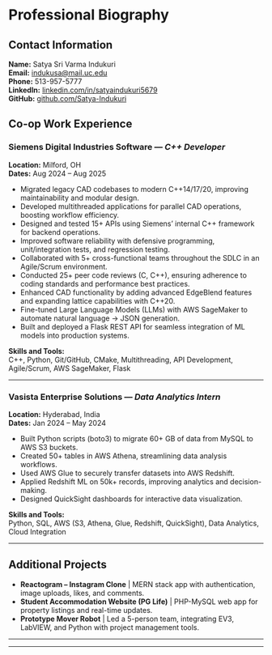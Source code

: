 # Professional Biography  

## Contact Information  
**Name:** Satya Sri Varma Indukuri  
**Email:** indukusa@mail.uc.edu  
**Phone:** 513-957-5777  
**LinkedIn:** [linkedin.com/in/satyaindukuri5679](https://www.linkedin.com/in/satyaindukuri5679)  
**GitHub:** [github.com/Satya-Indukuri](https://github.com/Satya-Indukuri)  

## Co-op Work Experience  

### Siemens Digital Industries Software — *C++ Developer*  
**Location:** Milford, OH  
**Dates:** Aug 2024 – Aug 2025  

- Migrated legacy CAD codebases to modern C++14/17/20, improving maintainability and modular design.  
- Developed multithreaded applications for parallel CAD operations, boosting workflow efficiency.  
- Designed and tested 15+ APIs using Siemens’ internal C++ framework for backend operations.  
- Improved software reliability with defensive programming, unit/integration tests, and regression testing.  
- Collaborated with 5+ cross-functional teams throughout the SDLC in an Agile/Scrum environment.  
- Conducted 25+ peer code reviews (C, C++), ensuring adherence to coding standards and performance best practices.  
- Enhanced CAD functionality by adding advanced EdgeBlend features and expanding lattice capabilities with C++20.  
- Fine-tuned Large Language Models (LLMs) with AWS SageMaker to automate natural language → JSON generation.  
- Built and deployed a Flask REST API for seamless integration of ML models into production systems.  

**Skills and Tools:**  
C++, Python, Git/GitHub, CMake, Multithreading, API Development, Agile/Scrum, AWS SageMaker, Flask  

---

### Vasista Enterprise Solutions — *Data Analytics Intern*  
**Location:** Hyderabad, India  
**Dates:** Jan 2024 – May 2024  

- Built Python scripts (boto3) to migrate 60+ GB of data from MySQL to AWS S3 buckets.  
- Created 50+ tables in AWS Athena, streamlining data analysis workflows.  
- Used AWS Glue to securely transfer datasets into AWS Redshift.  
- Applied Redshift ML on 50k+ records, improving analytics and decision-making.  
- Designed QuickSight dashboards for interactive data visualization.  

**Skills and Tools:**  
Python, SQL, AWS (S3, Athena, Glue, Redshift, QuickSight), Data Analytics, Cloud Integration  

---

## Additional Projects  

- **Reactogram – Instagram Clone** | MERN stack app with authentication, image uploads, likes, and comments.  
- **Student Accommodation Website (PG Life)** | PHP-MySQL web app for property listings and real-time updates.  
- **Prototype Mover Robot** | Led a 5-person team, integrating EV3, LabVIEW, and Python with project management tools.  

---
  

---

